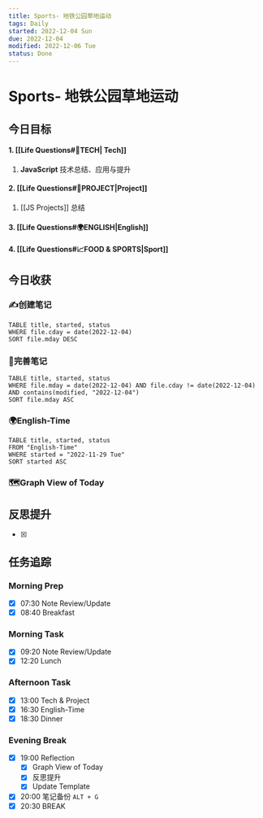 ```yaml
---
title: Sports- 地铁公园草地运动
tags: Daily
started: 2022-12-04 Sun
due: 2022-12-04
modified: 2022-12-06 Tue
status: Done
---
```

# Sports- 地铁公园草地运动
## 今日目标
#### 1. [[Life Questions#🚀TECH| Tech]]
1. **JavaScript** 技术总结、应用与提升
#### 2. [[Life Questions#🚀PROJECT|Project]]
1. [[JS Projects]] 总结
#### 3. [[Life Questions#🌍ENGLISH|English]]
#### 4. [[Life Questions#📈FOOD & SPORTS|Sport]]
## 今日收获
### ✍️创建笔记

```dataview
TABLE title, started, status
WHERE file.cday = date(2022-12-04)
SORT file.mday DESC
```

### 📝完善笔记

```dataview
TABLE title, started, status
WHERE file.mday = date(2022-12-04) AND file.cday != date(2022-12-04) AND contains(modified, "2022-12-04")
SORT file.mday ASC
```

### 🌍English-Time

```dataview
TABLE title, started, status
FROM "English-Time"
WHERE started = "2022-11-29 Tue"
SORT started ASC
```

### 🗺️Graph View of Today

## 反思提升
- [x] 
## 任务追踪
### Morning Prep
- [x] 07:30 Note Review/Update
- [x] 08:40 Breakfast
### Morning Task
- [x] 09:20 Note Review/Update
- [x] 12:20 Lunch
### Afternoon Task
- [x] 13:00 Tech & Project
- [x] 16:30 English-Time
- [x] 18:30 Dinner
### Evening Break
- [x] 19:00 Reflection
	- [x] Graph View of Today
	- [x] 反思提升
	- [x] Update Template 
- [x] 20:00 笔记备份 `ALT + G`
- [x] 20:30 BREAK